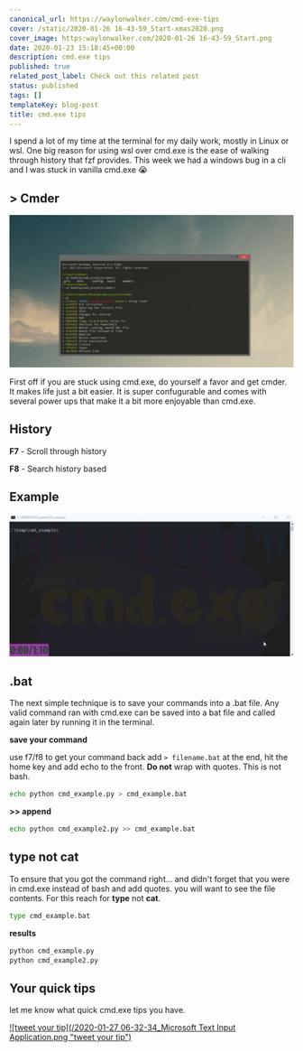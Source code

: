 ```yaml
---
canonical_url: https://waylonwalker.com/cmd-exe-tips
cover: /static/2020-01-26 16-43-59_Start-xmas2020.png
cover_image: https:waylonwalker.com/2020-01-26 16-43-59_Start.png
date: 2020-01-23 15:18:45+00:00
description: cmd.exe tips
published: true
related_post_label: Check out this related post
status: published
tags: []
templateKey: blog-post
title: cmd.exe tips
---
```


I spend a lot of my time at the terminal for my daily work, mostly in Linux or wsl.  One big reason for using wsl over cmd.exe is the ease of walking through history that fzf provides.  This week we had a windows bug in a cli and I was stuck in vanilla cmd.exe 😭

## > Cmder

![](/main.png)

First off if you are stuck using cmd.exe, do yourself a favor and get cmder.  It makes life just a bit easier.  It is super confugurable and comes with several power ups that make it a bit more enjoyable than cmd.exe.

## History

**F7** - Scroll through history

**F8** - Search history based

## Example

![](/cmd_exe_history_2.gif)

## .bat

The next simple technique is to save your commands into a .bat file. Any valid command ran with cmd.exe can be saved into a bat file and called again later by running it in the terminal.

**save your command**

use f7/f8 to get your command back add `> filename.bat` at the end, hit the home key and add echo to the front.  **Do not** wrap with quotes.  This is not bash.

``` bash
echo python cmd_example.py > cmd_example.bat
```

**>> append**

``` bash
echo python cmd_example2.py >> cmd_example.bat
```

## type not cat

To ensure that you got the command right... and didn't forget that you were in cmd.exe instead of bash and add quotes. you will want to see the file contents. For this reach for **type** not **cat**.

``` bash
type cmd_example.bat
```

**results**
``` bash
python cmd_example.py
python cmd_example2.py
```

## Your quick tips

let me know what quick cmd.exe tips you have.

[![tweet your tip](/2020-01-27 06-32-34_Microsoft Text Input Application.png "tweet your tip")](https://twitter.com/intent/tweet?text=@waylonwalker%20my%20favorite%20cmd.exe%20tip%20is%20...%20https%3A//waylonwalker.com/blog/cmd-exe-tips/ "tweet your tip")